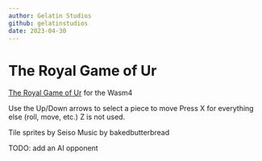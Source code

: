 ```yaml
---
author: Gelatin Studios
github: gelatinstudios
date: 2023-04-30
---
```


# The Royal Game of Ur

[The Royal Game of Ur](https://en.wikipedia.org/wiki/Royal_Game_of_Ur) for the Wasm4

Use the Up/Down arrows to select a piece to move
Press X for everything else (roll, move, etc.)
Z is not used.

Tile sprites by Seiso
Music by bakedbutterbread

TODO: add an AI opponent